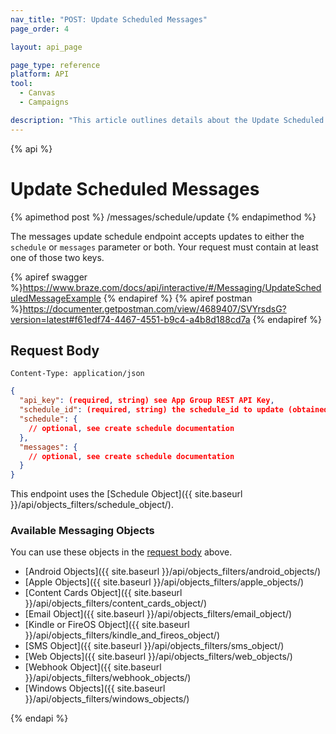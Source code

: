 ```yaml
---
nav_title: "POST: Update Scheduled Messages"
page_order: 4

layout: api_page

page_type: reference
platform: API
tool:
  - Canvas
  - Campaigns

description: "This article outlines details about the Update Scheduled Messages Braze endpoint."
---
```

{% api %}
# Update Scheduled Messages
{% apimethod post %}
/messages/schedule/update
{% endapimethod %}

The messages update schedule endpoint accepts updates to either the `schedule` or `messages` parameter or both. Your request must contain at least one of those two keys.

{% apiref swagger %}https://www.braze.com/docs/api/interactive/#/Messaging/UpdateScheduledMessageExample {% endapiref %}
{% apiref postman %}https://documenter.getpostman.com/view/4689407/SVYrsdsG?version=latest#f61edf74-4467-4551-b9c4-a4b8d188cd7a {% endapiref %}


## Request Body

```
Content-Type: application/json
```

```json
{
  "api_key": (required, string) see App Group REST API Key,
  "schedule_id": (required, string) the schedule_id to update (obtained from the response to create schedule),
  "schedule": {
    // optional, see create schedule documentation
  },
  "messages": {
    // optional, see create schedule documentation
  }
}
```
This endpoint uses the [Schedule Object]({{ site.baseurl }}/api/objects_filters/schedule_object/).

### Available Messaging Objects

You can use these objects in the [request body](#request-body) above.

- [Android Objects]({{ site.baseurl }}/api/objects_filters/android_objects/)
- [Apple Objects]({{ site.baseurl }}/api/objects_filters/apple_objects/)
- [Content Cards Object]({{ site.baseurl }}/api/objects_filters/content_cards_object/)
- [Email Object]({{ site.baseurl }}/api/objects_filters/email_object/)
- [Kindle or FireOS Object]({{ site.baseurl }}/api/objects_filters/kindle_and_fireos_object/)
- [SMS Object]({{ site.baseurl }}/api/objects_filters/sms_object/)
- [Web Objects]({{ site.baseurl }}/api/objects_filters/web_objects/)
- [Webhook Object]({{ site.baseurl }}/api/objects_filters/webhook_objects/)
- [Windows Objects]({{ site.baseurl }}/api/objects_filters/windows_objects/)

{% endapi %}
